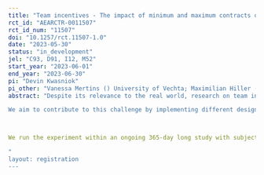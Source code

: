 ```yaml
---
title: "Team incentives - The impact of minimum and maximum contracts on physical activity in teams"
rct_id: "AEARCTR-0011507"
rct_id_num: "11507"
doi: "10.1257/rct.11507-1.0"
date: "2023-05-30"
status: "in_development"
jel: "C93, D91, I12, M52"
start_year: "2023-06-01"
end_year: "2023-06-30"
pi: "Devin Kwasniok"
pi_other: "Vanessa Mertins () University of Vechta; Maximilian Hiller () University of Vechta"
abstract: "Despite its relevance to the real world, research on team incentives, especially field research, is still sparse, largely because of the complexities inherent in such an environment. Studies in this area mainly focus on team composition or on competition between teams, but relatively few focus on the design of team incentives. Maximum contracts, in which team compensation is highly dependent on the performance of the top performer, have shown promising results in boosting the performance of the most productive individuals while the underperformers are merely maintaining their performance levels. In healthcare, it is often more important to increase the performance of the low-performing individuals to reduce health risks while keeping costs low.
We aim to contribute to this challenge by implementing different designs of minimum and maximum contracts in a RCT using a stratified randomization method. Therefore, we developed a mixed design to test the effects of these mechanisms on participants' step counts. Approximately 450 participants between the ages of 18 and 85 will be randomly assigned to one of four experimental or control treatments. The treatment groups will form teams of two, while the control group will not be assigned a partner. Two groups will receive "minimum" contracts, one "pure" and one "mixed," while the other two groups will receive the equivalents of the "maximum" contract. We implement two control groups, one “pure” and one “fixed incentive” group. In addition, we introduce three stages for each treatment group. At first participants in treatment groups receive no information about their partner. Secondly, they receive daily feedback on their partner's step count, and from stage 1. Thirdly, they receive information about their partner's social characteristics.

We run the experiment within an ongoing 365-day long study with subjects who are all seeking to improve their physical activity. All participants have been positively health screened, are using a smartphone app (ActiVAtE Behavior) to transmit their steps (main performance measure) in a timely manner and have already provided extensive individual data at the time of the intervention. While all participants indicated in the application questionnaire that they were eager to walk more steps per day, there is a large variation in ex-ante daily steps submitted via a smartphone app over the past 14 months. Furthermore, we have a very rich dataset on each individual, including not only activity data before, during, and after the intervention, but also a wide variety of preferences (measured via economic laboratory experiments) as well as sociodemographic data and individual attitudes and self-reported behavior (measured via questionnaires).
"
layout: registration
---
```


